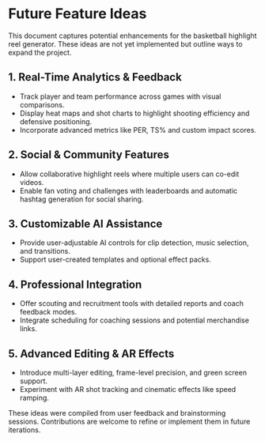 # Future Feature Ideas

This document captures potential enhancements for the basketball highlight reel generator. These ideas are not yet implemented but outline ways to expand the project.

## 1. Real-Time Analytics & Feedback
- Track player and team performance across games with visual comparisons.
- Display heat maps and shot charts to highlight shooting efficiency and defensive positioning.
- Incorporate advanced metrics like PER, TS% and custom impact scores.

## 2. Social & Community Features
- Allow collaborative highlight reels where multiple users can co-edit videos.
- Enable fan voting and challenges with leaderboards and automatic hashtag generation for social sharing.

## 3. Customizable AI Assistance
- Provide user-adjustable AI controls for clip detection, music selection, and transitions.
- Support user-created templates and optional effect packs.

## 4. Professional Integration
- Offer scouting and recruitment tools with detailed reports and coach feedback modes.
- Integrate scheduling for coaching sessions and potential merchandise links.

## 5. Advanced Editing & AR Effects
- Introduce multi-layer editing, frame-level precision, and green screen support.
- Experiment with AR shot tracking and cinematic effects like speed ramping.

These ideas were compiled from user feedback and brainstorming sessions. Contributions are welcome to refine or implement them in future iterations.
